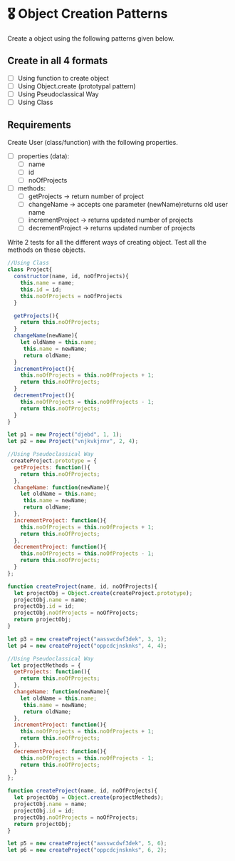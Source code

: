 # 🎖 Object Creation Patterns

Create a object using the following patterns given below.

## Create in all 4 formats

- [ ] Using function to create object
- [ ] Using Object.create (prototypal pattern)
- [ ] Using Pseudoclassical Way
- [ ] Using Class

## Requirements

Create User (class/function) with the following properties.

- [ ] properties (data):
  - [ ] name
  - [ ] id
  - [ ] noOfProjects
- [ ] methods:
  - [ ] getProjects -> return number of project
  - [ ] changeName -> accepts one parameter (newName)returns old user name
  - [ ] incrementProject -> returns updated number of projects
  - [ ] decrementProject -> returns updated number of projects

Write 2 tests for all the different ways of creating object. Test all the methods on these objects.

```js
//Using Class
class Project{
  constructor(name, id, noOfProjects){
    this.name = name;
    this.id = id;
    this.noOfProjects = noOfProjects
  }

  getProjects(){
    return this.noOfProjects;
  }
  changeName(newName){
    let oldName = this.name;
     this.name = newName;
     return oldName;
  }
  incrementProject(){
    this.noOfProjects = this.noOfProjects + 1;
    return this.noOfProjects;
  }
  decrementProject(){
    this.noOfProjects = this.noOfProjects - 1;
    return this.noOfProjects;
  }
}

let p1 = new Project("djebd", 1, 1);
let p2 = new Project("vnjkvkjrnv", 2, 4);

```


```js
//Using Pseudoclassical Way
 createProject.prototype = {
  getProjects: function(){
    return this.noOfProjects;
  },
  changeName: function(newName){
    let oldName = this.name;
     this.name = newName;
     return oldName;
  },
  incrementProject: function(){
    this.noOfProjects = this.noOfProjects + 1;
    return this.noOfProjects;
  },
  decrementProject: function(){
    this.noOfProjects = this.noOfProjects - 1;
    return this.noOfProjects;
  }
};

function createProject(name, id, noOfProjects){
  let projectObj = Object.create(createProject.prototype);
  projectObj.name = name;
  projectObj.id = id;
  projectObj.noOfProjects = noOfProjects;
  return projectObj;
}

let p3 = new createProject("aasswcdwf3dek", 3, 1);
let p4 = new createProject("oppcdcjnsknks", 4, 4);
```

```js
//Using Pseudoclassical Way
 let projectMethods = {
  getProjects: function(){
    return this.noOfProjects;
  },
  changeName: function(newName){
    let oldName = this.name;
     this.name = newName;
     return oldName;
  },
  incrementProject: function(){
    this.noOfProjects = this.noOfProjects + 1;
    return this.noOfProjects;
  },
  decrementProject: function(){
    this.noOfProjects = this.noOfProjects - 1;
    return this.noOfProjects;
  }
};

function createProject(name, id, noOfProjects){
  let projectObj = Object.create(projectMethods);
  projectObj.name = name;
  projectObj.id = id;
  projectObj.noOfProjects = noOfProjects;
  return projectObj;
}

let p5 = new createProject("aasswcdwf3dek", 5, 6);
let p6 = new createProject("oppcdcjnsknks", 6, 2);
```